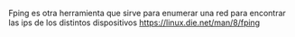 Fping es otra herramienta que sirve para enumerar una red para encontrar las ips de los distintos dispositivos 
https://linux.die.net/man/8/fping
